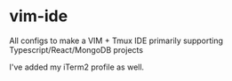 # vim-ide
All configs to make a VIM + Tmux IDE primarily supporting Typescript/React/MongoDB projects


I've added my iTerm2 profile as well.
